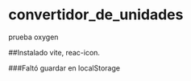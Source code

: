 # convertidor_de_unidades
prueba oxygen

##Instalado
vite, reac-icon.

###Faltó guardar en localStorage
